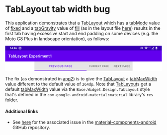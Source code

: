 # TabLayout tab width bug

This application demonstrates that
a [TabLayout](https://developer.android.com/reference/com/google/android/material/tabs/TabLayout) which has
a [tabMode](https://developer.android.com/reference/com/google/android/material/tabs/TabLayout#attr_TabLayout_tabMode)
value
of [fixed](https://developer.android.com/reference/com/google/android/material/tabs/TabLayout#MODE_FIXED)
and
a [tabGravity](https://developer.android.com/reference/com/google/android/material/tabs/TabLayout#attr_TabLayout_tabGravity)
value
of [fill](https://developer.android.com/reference/com/google/android/material/tabs/TabLayout#GRAVITY_FILL) (as
in the layout file [here](src/main/res/layout/activity_main.xml))
results in the first tab having excessive start and end padding on some devices
(e.g. the Moto G8 Plus in landscape orientation), as follows:

![Screenshot of TabLayout bug](screenshots/TabLayoutBugScreenshot.png)

The fix (as demonstrated in [app2](../app2)) is to give
the [TabLayout](https://developer.android.com/reference/com/google/android/material/tabs/TabLayout)
a [tabMaxWidth](https://developer.android.com/reference/com/google/android/material/tabs/TabLayout#attr_TabLayout_tabMaxWidth)
value different to the default value of `264dp`. Note
that [TabLayout](https://developer.android.com/reference/com/google/android/material/tabs/TabLayout)s get a
default [tabMaxWidth](https://developer.android.com/reference/com/google/android/material/tabs/TabLayout#attr_TabLayout_tabMaxWidth)
value via the `Base.Widget.Design.TabLayout` style that's defined in
the `com.google.android.material:material` library's `res` folder.

#### Additional links

* See [here](https://github.com/material-components/material-components-android/issues/1856) for the
  associated issue in
  the [material-components-android](https://github.com/material-components/material-components-android) GitHub
  repository.
